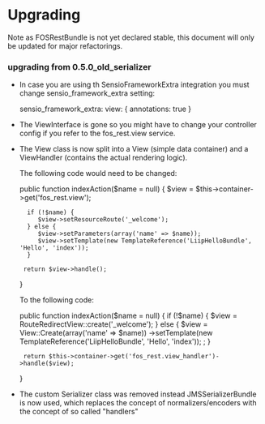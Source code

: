 Upgrading
=========

Note as FOSRestBundle is not yet declared stable, this document will only be updated
for major refactorings.

### upgrading from 0.5.0_old_serializer

 * In case you are using th SensioFrameworkExtra integration you must change
    sensio_framework_extra setting:

    sensio_framework_extra:
        view:    { annotations: true }

 * The ViewInterface is gone so you might have to change your controller config if you refer to the fos_rest.view service.

 * The View class is now split into a View (simple data container) and a ViewHandler (contains the actual rendering logic).

    The following code would need to be changed:

     public function indexAction($name = null)
     {
        $view = $this->container->get('fos_rest.view');

         if (!$name) {
            $view->setResourceRoute('_welcome');
         } else {
            $view->setParameters(array('name' => $name));
            $view->setTemplate(new TemplateReference('LiipHelloBundle', 'Hello', 'index'));
         }

        return $view->handle();
     }

    To the following code:

    public function indexAction($name = null)
    {
        if (!$name) {
            $view = RouteRedirectView::create('_welcome');
        } else {
            $view = View::Create(array('name' => $name))
                ->setTemplate(new TemplateReference('LiipHelloBundle', 'Hello', 'index'));
            ;
        }

        return $this->container->get('fos_rest.view_handler')->handle($view);
    }

  * The custom Serializer class was removed instead JMSSerializerBundle is now used, which
    replaces the concept of normalizers/encoders with the concept of so called "handlers"

